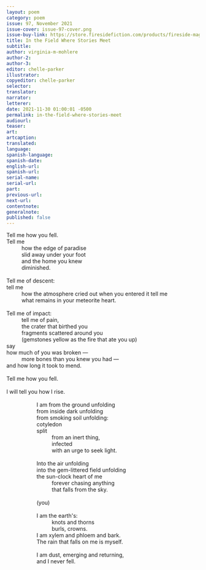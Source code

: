 ```yaml
---
layout: poem
category: poem
issue: 97, November 2021
issue-cover: issue-97-cover.png
issue-buy-link: https://store.firesidefiction.com/products/fireside-magazine-issue-97-november-2021
title: In the Field Where Stories Meet
subtitle:
author: virginia-m-mohlere
author-2:
author-3:
editor: chelle-parker
illustrator:
copyeditor: chelle-parker
selector:
translator:
narrator:
letterer:
date: 2021-11-30 01:00:01 -0500
permalink: in-the-field-where-stories-meet
audiourl:
teaser:
art:
artcaption:
translated:
language:
spanish-language:
spanish-date:
english-url:
spanish-url:
serial-name:
serial-url:
part:
previous-url:
next-url:
contentnote:
generalnote:
published: false
---
```


Tell me how you fell.<br  />
Tell me<br  />
&nbsp;&nbsp;&nbsp;&nbsp;&nbsp;&nbsp;&nbsp;&nbsp;&nbsp;&nbsp;how the edge of paradise<br  />
&nbsp;&nbsp;&nbsp;&nbsp;&nbsp;&nbsp;&nbsp;&nbsp;&nbsp;&nbsp;slid away under your foot<br  />
&nbsp;&nbsp;&nbsp;&nbsp;&nbsp;&nbsp;&nbsp;&nbsp;&nbsp;&nbsp;and the home you knew<br  />
&nbsp;&nbsp;&nbsp;&nbsp;&nbsp;&nbsp;&nbsp;&nbsp;&nbsp;&nbsp;diminished.<br  />
<br  />
Tell me of descent:<br  />
tell me<br  />
&nbsp;&nbsp;&nbsp;&nbsp;&nbsp;&nbsp;&nbsp;&nbsp;&nbsp;&nbsp;how the atmosphere cried out when you entered it
tell me<br  />
&nbsp;&nbsp;&nbsp;&nbsp;&nbsp;&nbsp;&nbsp;&nbsp;&nbsp;&nbsp;what remains in your meteorite heart.<br  />
<br  />
Tell me of impact:<br  />
&nbsp;&nbsp;&nbsp;&nbsp;&nbsp;&nbsp;&nbsp;&nbsp;&nbsp;&nbsp;tell me of pain,<br  />
&nbsp;&nbsp;&nbsp;&nbsp;&nbsp;&nbsp;&nbsp;&nbsp;&nbsp;&nbsp;the crater that birthed you<br  />
&nbsp;&nbsp;&nbsp;&nbsp;&nbsp;&nbsp;&nbsp;&nbsp;&nbsp;&nbsp;fragments scattered around you<br  />
&nbsp;&nbsp;&nbsp;&nbsp;&nbsp;&nbsp;&nbsp;&nbsp;&nbsp;&nbsp;(gemstones yellow as the fire that ate you up)<br  />
say<br  />
how much of you was broken —<br  />
&nbsp;&nbsp;&nbsp;&nbsp;&nbsp;&nbsp;&nbsp;&nbsp;&nbsp;&nbsp;more bones than you knew you had —<br  />
and how long it took to mend.<br  />
<br  />
Tell me how you fell.<br  />
<br  />
I will tell you how I rise.<br  />
<br  />
&nbsp;&nbsp;&nbsp;&nbsp;&nbsp;&nbsp;&nbsp;&nbsp;&nbsp;&nbsp;&nbsp;&nbsp;&nbsp;&nbsp;&nbsp;&nbsp;&nbsp;&nbsp;&nbsp;&nbsp;I am from the ground unfolding<br  />
&nbsp;&nbsp;&nbsp;&nbsp;&nbsp;&nbsp;&nbsp;&nbsp;&nbsp;&nbsp;&nbsp;&nbsp;&nbsp;&nbsp;&nbsp;&nbsp;&nbsp;&nbsp;&nbsp;&nbsp;from inside dark unfolding<br  />
&nbsp;&nbsp;&nbsp;&nbsp;&nbsp;&nbsp;&nbsp;&nbsp;&nbsp;&nbsp;&nbsp;&nbsp;&nbsp;&nbsp;&nbsp;&nbsp;&nbsp;&nbsp;&nbsp;&nbsp;from smoking soil unfolding:<br  />
&nbsp;&nbsp;&nbsp;&nbsp;&nbsp;&nbsp;&nbsp;&nbsp;&nbsp;&nbsp;&nbsp;&nbsp;&nbsp;&nbsp;&nbsp;&nbsp;&nbsp;&nbsp;&nbsp;&nbsp;cotyledon<br  />
&nbsp;&nbsp;&nbsp;&nbsp;&nbsp;&nbsp;&nbsp;&nbsp;&nbsp;&nbsp;&nbsp;&nbsp;&nbsp;&nbsp;&nbsp;&nbsp;&nbsp;&nbsp;&nbsp;&nbsp;split<br  />
&nbsp;&nbsp;&nbsp;&nbsp;&nbsp;&nbsp;&nbsp;&nbsp;&nbsp;&nbsp;&nbsp;&nbsp;&nbsp;&nbsp;&nbsp;&nbsp;&nbsp;&nbsp;&nbsp;&nbsp;&nbsp;&nbsp;&nbsp;&nbsp;&nbsp;&nbsp;&nbsp;&nbsp;&nbsp;&nbsp;from an inert thing,<br  />
&nbsp;&nbsp;&nbsp;&nbsp;&nbsp;&nbsp;&nbsp;&nbsp;&nbsp;&nbsp;&nbsp;&nbsp;&nbsp;&nbsp;&nbsp;&nbsp;&nbsp;&nbsp;&nbsp;&nbsp;&nbsp;&nbsp;&nbsp;&nbsp;&nbsp;&nbsp;&nbsp;&nbsp;&nbsp;&nbsp;infected<br  />
&nbsp;&nbsp;&nbsp;&nbsp;&nbsp;&nbsp;&nbsp;&nbsp;&nbsp;&nbsp;&nbsp;&nbsp;&nbsp;&nbsp;&nbsp;&nbsp;&nbsp;&nbsp;&nbsp;&nbsp;&nbsp;&nbsp;&nbsp;&nbsp;&nbsp;&nbsp;&nbsp;&nbsp;&nbsp;&nbsp;with an urge to seek light.<br  />
<br  />
&nbsp;&nbsp;&nbsp;&nbsp;&nbsp;&nbsp;&nbsp;&nbsp;&nbsp;&nbsp;&nbsp;&nbsp;&nbsp;&nbsp;&nbsp;&nbsp;&nbsp;&nbsp;&nbsp;&nbsp;Into the air unfolding<br  />
&nbsp;&nbsp;&nbsp;&nbsp;&nbsp;&nbsp;&nbsp;&nbsp;&nbsp;&nbsp;&nbsp;&nbsp;&nbsp;&nbsp;&nbsp;&nbsp;&nbsp;&nbsp;&nbsp;&nbsp;into the gem-littered field unfolding<br  />
&nbsp;&nbsp;&nbsp;&nbsp;&nbsp;&nbsp;&nbsp;&nbsp;&nbsp;&nbsp;&nbsp;&nbsp;&nbsp;&nbsp;&nbsp;&nbsp;&nbsp;&nbsp;&nbsp;&nbsp;the sun-clock heart of me<br  />
&nbsp;&nbsp;&nbsp;&nbsp;&nbsp;&nbsp;&nbsp;&nbsp;&nbsp;&nbsp;&nbsp;&nbsp;&nbsp;&nbsp;&nbsp;&nbsp;&nbsp;&nbsp;&nbsp;&nbsp;&nbsp;&nbsp;&nbsp;&nbsp;&nbsp;&nbsp;&nbsp;&nbsp;&nbsp;&nbsp;forever chasing anything<br  />
&nbsp;&nbsp;&nbsp;&nbsp;&nbsp;&nbsp;&nbsp;&nbsp;&nbsp;&nbsp;&nbsp;&nbsp;&nbsp;&nbsp;&nbsp;&nbsp;&nbsp;&nbsp;&nbsp;&nbsp;&nbsp;&nbsp;&nbsp;&nbsp;&nbsp;&nbsp;&nbsp;&nbsp;&nbsp;&nbsp;that falls from the sky.<br  />
<br  />
&nbsp;&nbsp;&nbsp;&nbsp;&nbsp;&nbsp;&nbsp;&nbsp;&nbsp;&nbsp;&nbsp;&nbsp;&nbsp;&nbsp;&nbsp;&nbsp;&nbsp;&nbsp;&nbsp;&nbsp;(you)<br  />
<br  />
&nbsp;&nbsp;&nbsp;&nbsp;&nbsp;&nbsp;&nbsp;&nbsp;&nbsp;&nbsp;&nbsp;&nbsp;&nbsp;&nbsp;&nbsp;&nbsp;&nbsp;&nbsp;&nbsp;&nbsp;I am the earth's:<br  />
&nbsp;&nbsp;&nbsp;&nbsp;&nbsp;&nbsp;&nbsp;&nbsp;&nbsp;&nbsp;&nbsp;&nbsp;&nbsp;&nbsp;&nbsp;&nbsp;&nbsp;&nbsp;&nbsp;&nbsp;&nbsp;&nbsp;&nbsp;&nbsp;&nbsp;&nbsp;&nbsp;&nbsp;&nbsp;&nbsp;knots and thorns<br  />
&nbsp;&nbsp;&nbsp;&nbsp;&nbsp;&nbsp;&nbsp;&nbsp;&nbsp;&nbsp;&nbsp;&nbsp;&nbsp;&nbsp;&nbsp;&nbsp;&nbsp;&nbsp;&nbsp;&nbsp;&nbsp;&nbsp;&nbsp;&nbsp;&nbsp;&nbsp;&nbsp;&nbsp;&nbsp;&nbsp;burls, crowns.<br  />
&nbsp;&nbsp;&nbsp;&nbsp;&nbsp;&nbsp;&nbsp;&nbsp;&nbsp;&nbsp;&nbsp;&nbsp;&nbsp;&nbsp;&nbsp;&nbsp;&nbsp;&nbsp;&nbsp;&nbsp;I am xylem and phloem and bark.<br  />
&nbsp;&nbsp;&nbsp;&nbsp;&nbsp;&nbsp;&nbsp;&nbsp;&nbsp;&nbsp;&nbsp;&nbsp;&nbsp;&nbsp;&nbsp;&nbsp;&nbsp;&nbsp;&nbsp;&nbsp;The rain that falls on me is myself.<br  />
<br  />
&nbsp;&nbsp;&nbsp;&nbsp;&nbsp;&nbsp;&nbsp;&nbsp;&nbsp;&nbsp;&nbsp;&nbsp;&nbsp;&nbsp;&nbsp;&nbsp;&nbsp;&nbsp;&nbsp;&nbsp;I am dust, emerging and returning,<br  />
&nbsp;&nbsp;&nbsp;&nbsp;&nbsp;&nbsp;&nbsp;&nbsp;&nbsp;&nbsp;&nbsp;&nbsp;&nbsp;&nbsp;&nbsp;&nbsp;&nbsp;&nbsp;&nbsp;&nbsp;and I never fell.<br  />
